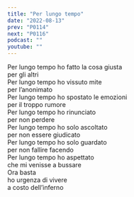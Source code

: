 ```yaml
---
title: "Per lungo tempo"
date: "2022-08-13"
prev: "P0114"
next: "P0116"
podcast: ""
youtube: ""
---
```


Per lungo tempo ho fatto la cosa giusta  
per gli altri  
Per lungo tempo ho vissuto mite  
per l’anonimato  
Per lungo tempo ho spostato le emozioni  
per il troppo rumore  
Per lungo tempo ho rinunciato  
per non perdere  
Per lungo tempo ho solo ascoltato  
per non essere giudicato  
Per lungo tempo ho solo guardato  
per non fallire facendo  
Per lungo tempo ho aspettato  
che mi venisse a bussare  
Ora basta  
ho urgenza di vivere  
a costo dell’inferno
